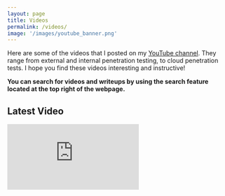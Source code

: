 ```yaml
---
layout: page
title: Videos 
permalink: /videos/
image: '/images/youtube_banner.png'
---
```


Here are some of the videos that I posted on my <a href="https://www.youtube.com/channel/UCSumP9z5Rzquqih-jpusTOQ">YouTube channel</a>. They range from external and internal penetration testing, to cloud penetration tests. I hope you find these videos interesting and instructive! 

**You can search for videos and writeups by using the search feature located at the top right of the webpage.**

## Latest Video
<iframe src="https://www.youtube.com/embed/mMq-A7mmnPc" frameborder="0" allowfullscreen></iframe>

